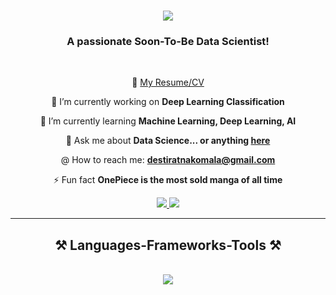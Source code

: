 <h1 align="center">
    <img src="https://readme-typing-svg.herokuapp.com/?font=Righteous&size=35&center=true&vCenter=true&width=500&height=70&duration=4000&lines=Hi+There!+👋;+I'm+Desti+Ratna+Komala!;" />
</h1>



<h3 align="center">A passionate Soon-To-Be Data Scientist!</h3>

<br>

<div align="center">

:paperclip: [My Resume/CV](https://github.com/destiratnakomala/destiratnakomala/blob/main/cv/CVDesti%20Ratna%20Komala.pdf)
<br/>
 
 📖 I’m currently working on **Deep Learning Classification**
 
 🌱 I’m currently learning **Machine Learning, Deep Learning, AI**

 💬 Ask me about **Data Science... or anything [here]([https://github.com/salesp07/salesp07/issues](https://github.com/destiratnakomala/destiratnakomala/issues))**
 
 @ How to reach me: **destiratnakomala@gmail.com**

 ⚡ Fun fact **OnePiece is the most sold manga of all time**
 
 </div>
 
<div align="center"> 
  <a href="mailto:destiratnakomala@gmail.com">
    <img src="https://img.shields.io/badge/Gmail-333333?style=for-the-badge&logo=gmail&logoColor=red" />
  </a>
  <a href="https://linkedin.com/in/destiratnakomala" target="_blank">
    <img src="https://img.shields.io/badge/LinkedIn-0077B5?style=for-the-badge&logo=linkedin&logoColor=white" target="_blank" />

  </a>
</div>

 <hr/>
 
<h2 align="center">⚒️ Languages-Frameworks-Tools ⚒️</h2>
<br/>
<div align="center">
    <img src="https://skillicons.dev/icons?i=github,python,mysql,vscode,git" /><br>
</div>

<br/>

